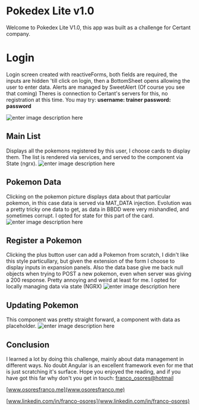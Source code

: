 # Pokedex Lite v1.0
Welcome to Pokedex Lite V1.0, this app was built as a challenge for Certant company.


# Login

Login screen created with reactiveForms, both fields are required, the inputs are hidden 'till click on login, then a BottomSheet opens allowing the user to enter data. Alerts are managed by SweetAlert (Of course you see that coming)  Theres is connection to Certant's servers for this, no registration at this time. You may try:
**username: trainer
password: password**


![enter image description here](https://i.postimg.cc/Y0t98hsg/localhost-4200-home-i-Phone-SE-6.png)

## Main List

Displays all the pokemons registered by this user, I choose cards to display them. The list is rendered via services, and served to the component via State (ngrx).
![enter image description here](https://i.postimg.cc/wjW9Ywb1/localhost-4200-home-i-Phone-SE.png)



## Pokemon Data

Clicking on the pokemon picture displays data about that particular pokemon, in this case data is served via MAT_DATA injection. Evolution was a pretty tricky one data to get, as data in BBDD were very mishandled, and sometimes corrupt. I opted for state for this part of the card.
![enter image description here](https://i.postimg.cc/HxMJLqfZ/localhost-4200-home-i-Phone-SE-2.png)

## Register a Pokemon

Clicking the plus button user can add a Pokemon from scratch, I didn't like this style particullary, but given the extension of the form I choose to display inputs in expansion panels. Also the data base give me back null objects when trying to POST a new pokemon, even when server was giving a 200 response. Pretty annoying and weird at least for me. I opted for locally managing data via state (NGRX) 
![enter image description here](https://i.postimg.cc/d0mpK304/localhost-4200-home-i-Phone-SE-4.png)

## Updating Pokemon

This component was pretty straight forward, a component with data as placeholder.
![enter image description here](https://i.postimg.cc/yY8LDn8h/localhost-4200-home-i-Phone-SE-3.png)

## Conclusion
I learned a lot by doing this challenge, mainly about data management in different ways. No doubt Angular is an excellent framework even for me that is just scratching it's surface.
Hope you enjoyed the reading, and if you have got this far why don't you get in touch:
[franco_osores@hotmail](franco_osores@hotmail)


[www.osoresfranco.me](www.osoresfranco.me)


[www.linkedin.com/in/franco-osores](www.linkedin.com/in/franco-osores)
